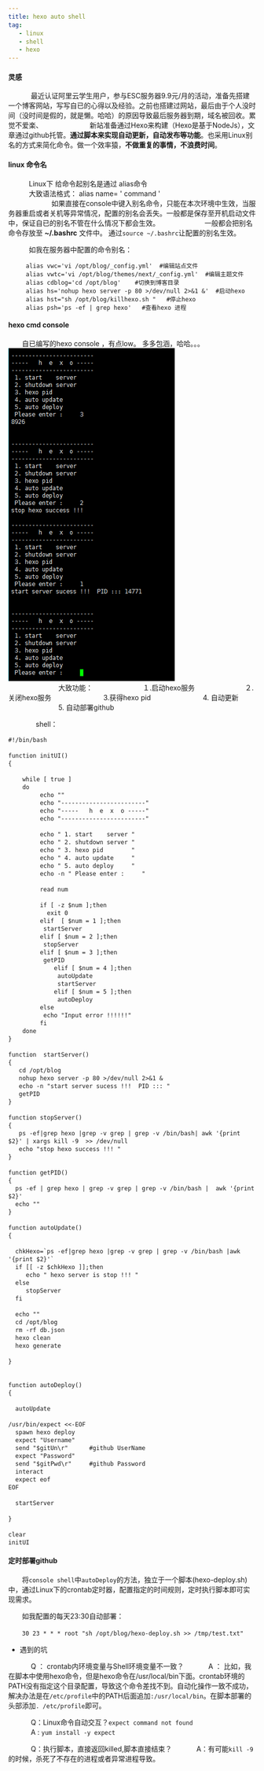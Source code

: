 ```yaml
---
title: hexo auto shell
tag:
   - linux
   - shell
   - hexo
---
```


#### 灵感 ####    

　　　     最近认证阿里云学生用户，参与ESC服务器9.9元/月的活动，准备先搭建一个博客网站，写写自已的心得以及经验。之前也搭建过网站，最后由于个人没时间（没时间是假的，就是懒。哈哈）的原因导致最后服务器到期，域名被回收。累觉不爱楽、
     　　　
　　　     新站准备通过Hexo来构建（Hexo是基于NodeJs），文章通过github托管。**通过脚本来实现自动更新，自动发布等功能**。也采用Linux别名的方式来简化命令。做一个效率猿，**不做重复的事情，不浪费时间**。
　　　     
     
#### linux 命令名 ####

　　　Linux下 给命令起别名是通过 alias命令  
　　　大致语法格式： alias  name= '  command  '  
　　　
　　　如果直接在console中键入别名命令，只能在本次环境中生效，当服务器重启或者关机等异常情况，配置的别名会丢失。一般都是保存至开机启动文件中，保证自已的别名不管在什么情况下都会生效。
　　　
　　　一般都会把别名命令存放至    **~/.bashrc**  文件中。 通过`source ~/.bashrc`让配置的别名生效。   

　　　如我在服务器中配置的命令别名：

```
	 alias vwc='vi /opt/blog/_config.yml'  #编辑站点文件
	 alias vwtc='vi /opt/blog/themes/next/_config.yml'  #编辑主题文件
	 alias cdblog='cd /opt/blog'    #切换到博客目录
	 alias hs='nohup hexo server -p 80 >/dev/null 2>&1 &'  #启动hexo
	 alias hst="sh /opt/blog/killhexo.sh "   #停止hexo
	 alias psh='ps -ef | grep hexo'   #查看hexo 进程
```

#### hexo cmd console ####

　　自已编写的hexo console  ，有点low。 多多包涵，哈哈。。。
   ![hexo console](/images/hexo_console.png)        
　　　
　　　　大致功能：
　　　　　　　１.启动hexo服务
　　　　　　　２.关闭hexo服务
　　　　　　　 3.获得hexo pid
　　　　　　　 4. 自动更新
　　　　　　　 5. 自动部署github

　　　　shell：
```
#!/bin/bash

function initUI() 
{

	while [ true ]
	do
	     echo ""
	     echo "------------------------"
	     echo "-----   h  e  x  o -----"
	     echo "------------------------"

	     echo " 1. start    server "
	     echo " 2. shutdown server "
	     echo " 3. hexo pid        "
	     echo " 4. auto update     "
	     echo " 5. auto deploy     "
	     echo -n " Please enter :     "
	     
	     read num

	     if [ -z $num ];then
	       exit 0
	     elif  [ $num = 1 ];then
	      startServer
	     elif [ $num = 2 ];then
	      stopServer
	     elif [ $num = 3 ];then
	      getPID
             elif [ $num = 4 ];then
              autoUpdate
              startServer
             elif [ $num = 5 ];then
              autoDeploy
	     else
	      echo "Input error !!!!!!"
	     fi
	done 
}

function  startServer() 
{
   cd /opt/blog
   nohup hexo server -p 80 >/dev/null 2>&1 &  
   echo -n "start server sucess !!!  PID ::: " 
   getPID
}

function stopServer()
{
   ps -ef|grep hexo |grep -v grep | grep -v /bin/bash| awk '{print $2}' | xargs kill -9  >> /dev/null
   echo "stop hexo success !!! " 
}

function getPID()
{
  ps -ef | grep hexo | grep -v grep | grep -v /bin/bash |  awk '{print $2}' 
  echo ""
}

function autoUpdate()
{

  chkHexo=`ps -ef|grep hexo |grep -v grep | grep -v /bin/bash |awk '{print $2}'`
  if [[ -z $chkHexo ]];then
     echo " hexo server is stop !!! "
  else 
     stopServer
  fi
  
  echo ""
  cd /opt/blog
  rm -rf db.json
  hexo clean
  hexo generate

}


function autoDeploy()
{
   
  autoUpdate

/usr/bin/expect <<-EOF
  spawn hexo deploy
  expect "Username"
  send "$gitUn\r"      #github UserName
  expect "Password"   
  send "$gitPwd\r"     #github Password
  interact
  expect eof
EOF

  startServer

}

clear
initUI
```

#### 定时部署github ####

　　将`console shell`中`autoDeploy`的方法，独立于一个脚本(hexo-deploy.sh)中，通过Linux下的crontab定时器，配置指定的时间规则，定时执行脚本即可实现需求。

　　如我配置的每天23:30自动部署：

　　`30 23 * * * root "sh /opt/blog/hexo-deploy.sh >> /tmp/test.txt"`

- 遇到的坑
    
　　　 Q ： crontab内环境变量与Shell环境变量不一致？
　　　 A ： 比如，我在脚本中使用hexo命令，但是hexo命令在/usr/local/bin下面。crontab环境的PATH没有指定这个目录配置，导致这个命令差找不到。自动化操作一致不成功，解决办法是在`/etc/profile`中的PATH后面追加`:/usr/local/bin`。在脚本部署的头部添加`. /etc/profile`即可。   

　　　 Q：Linux命令自动交互？`expect command not found`  
　　　 A :  `yum install -y expect`   

　　　 Q：执行脚本，直接返回killed,脚本直接结束？
　　　 A：有可能`kill -9`的时候，杀死了不存在的进程或者异常进程导致。